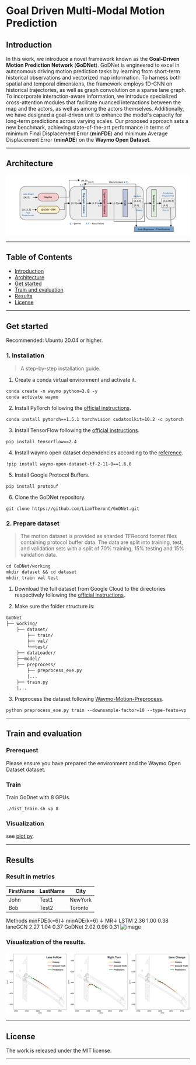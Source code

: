 # Goal Driven Multi-Modal Motion Prediction

## Introduction

In this work, we introduce a novel framework known as the **Goal-Driven Motion Prediction Network** (**GoDNet**). GoDNet is engineered to excel in autonomous driving motion prediction tasks by learning from short-term historical observations and vectorized map information. To harness both spatial and temporal dimensions, the framework employs 1D-CNN on historical trajectories, as well as graph convolution on a sparse lane graph. To incorporate interaction-aware information, we introduce specialized cross-attention modules that facilitate nuanced interactions between the map and the actors, as well as among the actors themselves. Additionally, we have designed a goal-driven unit to enhance the model's capacity for long-term predictions across varying scales. Our proposed approach sets a new benchmark, achieving state-of-the-art performance in terms of minimum Final Displacement Error (**minFDE**) and minimum Average Displacement Error (**minADE**) on the **Waymo Open Dataset**.

---

## Architecture
![Architecture](pictures/Architecture.png)

---

## Table of Contents
* [Introduction](https://github.com/LiamTheronC/GoDNet/blob/master/README.md#introduction)
* [Architecture](https://github.com/LiamTheronC/GoDNet/blob/master/README.md#architecture)
* [Get started](https://github.com/LiamTheronC/GoDNet/blob/master/README.md#get-started)
* [Train and evaluation](https://github.com/LiamTheronC/GoDNet/blob/master/README.md#train-and-evaluation)
* [Results](https://github.com/LiamTheronC/GoDNet/blob/master/README.md#results)
* [License](https://github.com/LiamTheronC/waymo_motion_prediction/blob/main/README.md#license)

---
## Get started
Recommended: Ubuntu 20.04 or higher.
### 1. Installation
> A step-by-step installation guide. 
1. Create a conda virtual environment and activate it.
```
conda create -n waymo python=3.8 -y
conda activate waymo
```
2. Install PyTorch following the [official instructions](https://pytorch.org/).
```
conda install pytorch==1.5.1 torchvision cudatoolkit=10.2 -c pytorch
```
3. Install TensorFlow following the [official instructions](https://www.tensorflow.org/install?hl=zh-cn).
```
pip install tensorflow==2.4
```
4. Install waymo open dataset dependencies according to the [reference](https://github.com/waymo-research/waymo-open-dataset).
```
!pip install waymo-open-dataset-tf-2-11-0==1.6.0
```
5. Install Google Protocol Buffers.
```
pip install protobuf
```
6. Clone the GoDNet repository.
```
git clone https://github.com/LiamTheronC/GoDNet.git
```
### 2. Prepare dataset
> The motion dataset is provided as sharded TFRecord format files containing protocol buffer data. The data are split into training, test, and validation sets with a split of 70% training, 15% testing and 15% validation data.
```
cd GoDNet/working
mkdir dataset && cd dataset
mkdir train val test
```
1. Download the full dataset from Google Cloud to the directories respectively following the [official instructions](https://waymo.com/open/).

2. Make sure the folder structure is:
```
GoDNet
├── working/
    ├── dataset/
        ├── train/
        ├── val/
        └──test/
    ├── dataLoader/
    ├──model/
    ├── preprocess/
        ├── preprocess_exe.py
        |...
    ├── train.py
    |...

```
3. Preprocess the dataset following [Waymo-Motion-Preprocess](https://github.com/LiamTheronC/Waymo-Motion-Preprocess).
```
python preprocess_exe.py train --downsample-factor=10 --type-feats=vp
```
---

## Train and evaluation

### Prerequest
Please ensure you have prepared the environment and the Waymo Open Dataset dataset.

### Train
Train GoDnet with 8 GPUs.
```
./dist_train.sh vp 8
```

### Visualization
see [plot.py](https://github.com/LiamTheronC/GoDNet/blob/master/working/plot.py).

---

## Results
### Result in metrics

| FirstName     | LastName      | City     |
| ------------- | ------------- | -------- |
| John          | Test1         | NewYork  |
| Bob           | Test2         | Toronto  |
Methods
minFDE(k=6)↓
minADE(k=6) ↓
MR↓
LSTM
2.36
1.00
0.38
laneGCN
2.27
1.04
0.37
GoDNet
2.02
0.96
0.31
<img width="586" alt="image" src="https://github.com/LiamTheronC/GoDNet/assets/52328101/a14d2551-d147-4c60-8ad5-3e75e6a051b0">


### Visualization of the results.
![result](pictures/result.png)

---
 
## License
  
The work is released under the MIT license.
  
---
